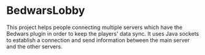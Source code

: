# BedwarsLobby

This project helps people connecting multiple servers which have the Bedwars plugin in order to keep the players' data sync.
It uses Java sockets to establish a connection and send information between the main server and the other servers.

